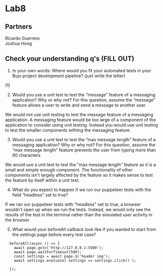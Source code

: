 # Lab8

## Partners
Ricardo Guerrero <br >
Joshua Hong

## Check your understanding q's (FILL OUT)
1. In your own words: Where would you fit your automated tests in your Bujo project development pipeline? (just write the letter)

(1)

2. Would you use a unit test to test the “message” feature of a messaging application? Why or why not? For this question, assume the “message” feature allows a user to write and send a message to another user.

We would not use unit testing to test the message feature of a messaging application. A messaging feature would be too large of a component of the application to consider using unit testing. Instead you would use unit testing to test the smaller components withing the messaging feature.

3. Would you use a unit test to test the “max message length” feature of a messaging application? Why or why not? For this question, assume the “max message length” feature prevents the user from typing more than 80 characters

We would use a unit test to test the "max message length" feature as it is a small and simple enough component. The functionality of other components isn't largely affected by the feature so it makes sense to test the feature by itself within a unit test. 

4. What do you expect to happen if we run our puppeteer tests with the field “headless” set to true?

If we ran our puppeteer tests with "headless" set to true, a browser wouldn't open up when we run the tests. Instead, we would only see the results of the test in the terminal rather than the simulated user activity in the browser.

5. What would your beforeAll callback look like if you wanted to start from the settings page before every test case?
```
  beforeAll(async () => {
    await page.goto('http://127.0.0.1:5500');
    await page.waitForTimeout(500);
    const settings = await page.$('header img');
    await settings.evaluate( settings => settings.click() );

  });
```